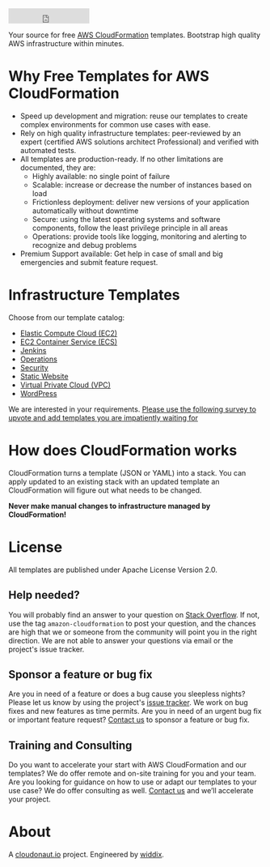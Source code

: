 <iframe src="https://ghbtns.com/github-btn.html?user=widdix&repo=aws-cf-templates&type=star&count=true&size=large" frameborder="0" scrolling="0" width="160px" height="30px"></iframe>

Your source for free [AWS CloudFormation](https://aws.amazon.com/cloudformation/) templates. Bootstrap high quality AWS infrastructure within minutes.

# Why Free Templates for AWS CloudFormation

* Speed up development and migration: reuse our templates to create complex environments for common use cases with ease.
* Rely on high quality infrastructure templates: peer-reviewed by an expert (certified AWS solutions architect Professional) and verified with automated tests.
* All templates are production-ready. If no other limitations are documented, they are:
    * Highly available: no single point of failure
    * Scalable: increase or decrease the number of instances based on load
    * Frictionless deployment: deliver new versions of your application automatically without downtime
    * Secure: using the latest operating systems and software components, follow the least privilege principle in all areas
    * Operations: provide tools like logging, monitoring and alerting to recognize and debug problems
* Premium Support available: Get help in case of small and big emergencies and submit feature request.

# Infrastructure Templates
Choose from our template catalog:

* [Elastic Compute Cloud (EC2)](./ec2/)
* [EC2 Container Service (ECS)](./ecs/)
* [Jenkins ](./jenkins/)
* [Operations](./operations/)
* [Security](./security/)
* [Static Website](./static-website/)
* [Virtual Private Cloud (VPC)](./vpc/)
* [WordPress](./wordpress/)

We are interested in your requirements. [Please use the following survey to upvote and add templates you are impatiently waiting for](https://docs.google.com/forms/d/e/1FAIpQLSerhIuMuCWrHai639FoUOt8ffmMqWr0PWzLhCn3VN29VUi8TA/viewform?usp=send_form)

# How does CloudFormation works

CloudFormation turns a template (JSON or YAML) into a stack. You can apply updated to an existing stack with an updated template an CloudFormation will figure out what needs to be changed.

**Never make manual changes to infrastructure managed by CloudFormation!**

# License
All templates are published under Apache License Version 2.0.

## Help needed?
You will probably find an answer to your question on [Stack Overflow](https://stackoverflow.com/questions/tagged/amazon-cloudformation). If not, use the tag `amazon-cloudformation` to post your question, and the chances are high that we or someone from the community will point you in the right direction. We are not able to answer your questions via email or the project's issue tracker.

## Sponsor a feature or bug fix
Are you in need of a feature or does a bug cause you sleepless nights? Please let us know by using the project's [issue tracker](https://github.com/widdix/aws-cf-templates/issues). We work on bug fixes and new features as time permits. Are you in need of an urgent bug fix or important feature request? [Contact us](mailto:hello@widdix.net) to sponsor a feature or bug fix.

## Training and Consulting
Do you want to accelerate your start with AWS CloudFormation and our templates? We do offer remote and on-site training for you and your team. Are you looking for guidance on how to use or adapt our templates to your use case? We do offer consulting as well. [Contact us](mailto:hello@widdix.net) and we’ll accelerate your project.

# About
A [cloudonaut.io](https://cloudonaut.io/templates-for-aws-cloudformation/) project. Engineered by [widdix](https://widdix.net).
